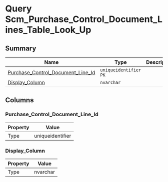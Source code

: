 # Query Scm_Purchase_Control_Document_Lines_Table_Look_Up


## Summary

| Name | Type | Description |
| - | - | --- |
|[Purchase_Control_Document_Line_Id](#purchase_control_document_line_id)|`uniqueidentifier` `PK`||
|[Display_Column](#display_column)|`nvarchar` ||

## Columns

### Purchase_Control_Document_Line_Id

| Property | Value |
| - | - |
|Type|uniqueidentifier|

### Display_Column

| Property | Value |
| - | - |
|Type|nvarchar|


